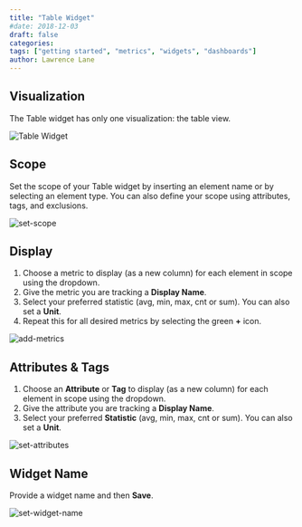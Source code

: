 ```yaml
---
title: "Table Widget"
#date: 2018-12-03
draft: false
categories:
tags: ["getting started", "metrics", "widgets", "dashboards"]
author: Lawrence Lane
---
```

## Visualization
The Table widget has only one visualization: the table view.

![Table Widget](/images/table-widget/table-widget.png)

## Scope

Set the scope of your Table widget by inserting an element name or by selecting an element type. You can also define your scope using attributes, tags, and exclusions.

![set-scope](/images/table-widget/set-scope.png)

## Display
1. Choose a metric to display (as a new column) for each element in scope using the dropdown.
2. Give the metric you are tracking a **Display Name**.
3. Select your preferred statistic (avg, min, max, cnt or sum). You can also set a **Unit**.
4. Repeat this for all desired metrics by selecting the green **+** icon.

![add-metrics](/images/table-widget/add-metrics.png)

## Attributes & Tags

1. Choose an **Attribute** or **Tag** to display (as a new column) for each element in scope using the dropdown.
2. Give the attribute you are tracking a **Display Name**.
3. Select your preferred **Statistic** (avg, min, max, cnt or sum). You can also set a **Unit**.

![set-attributes](/images/table-widget/set-attributes.png)

## Widget Name
Provide a widget name and then **Save**.

![set-widget-name](/images/table-widget/set-widget-name.png)
